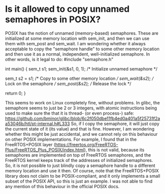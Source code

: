 
# Is it allowed to copy unnamed semaphores in POSIX?

POSIX has the notion of unnamed (memory-based) semaphores. These are initialized at some memory location with sem_init, and then we can use them with sem_post and sem_wait. I am wondering whether it always acceptable to copy the "semaphore handle" to some other memory location and then use it as a normal, independent, well-initialized semaphore.
In other words, is it legal to do:
#include "semaphore.h"

int main()
{
  sem_t s1;
  sem_init(&s1, 0, 1); /* Initialize unnamed semaphore */

  sem_t s2 = s1; /* Copy to some other memory location */
  sem_wait(&s2); /* Lock on the semaphore */
  sem_post(&s2); /* Release the lock */ 
  
  return 0;
}

This seems to work on Linux completely fine, without problems. In glibc, the semaphore seems to just be 2 or 3 integers, with atomic instructions being used to make sure the that it is thread- (or even process-) safe: https://github.com/bminor/glibc/blob/6c2f050dbe11fb4ed0a401a5f25731f2aa53046b/htl/pt-internal.h#L333 So, if I copy the semaphore, it will just copy the current state of it (its value) and that is fine.
However, I am wondering whether this might be just accidental, and we cannot rely on this behaviour on other POSIX implementations.
For example, I found that in the FreeRTOS+POSIX layer (https://freertos.org/FreeRTOS-Plus/FreeRTOS_Plus_POSIX/index.html), this is not valid, because its semaphores are implemented on top of FreeRTOS semaphores, and the FreeRTOS kernel keeps track of the addresses of initialized semaphores. So, it is not possible to just blindly copy a semaphore handle to a different memory location and use it then. Of course, note that the FreeRTOS+POSIX library does not claim to be POSIX-compliant, and it only implements a small subset of the POSIX API, so this is just an example.
I was not able to find any mention of this behaviour in the official POSIX docs.

        